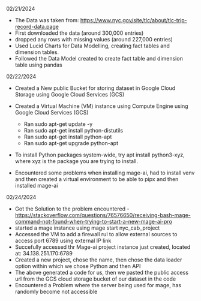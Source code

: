 02/21/2024
- The Data was taken from: https://www.nyc.gov/site/tlc/about/tlc-trip-record-data.page
- First downloaded the data (around 300,000 entries)
- dropped any rows with missing values (around 227,000 entries)
- Used Lucid Charts for Data Modelling, creating fact tables and dimension tables.
- Followed the Data Model created to create fact table and dimension table using pandas

02/22/2024
- Created a New public Bucket for storing dataset in Google Cloud Storage using Google Cloud Services (GCS)
- Created a Virtual Machine (VM) instance using Compute Engine using Google Cloud Services (GCS)
    * Ran sudo apt-get update -y
    * Ran sudo apt-get install python-distutils
    * Ran sudo apt-get install python-apt
    * Ran sudo apt-get upgrade python-apt

- To install Python packages system-wide, try apt install python3-xyz, where xyz is the package you are trying to install.
- Encountered some problems when installing mage-ai, had to install venv and then created a virtual environment to be able to pipx and then installed mage-ai
 
02/24/2024

- Got the Solution to the problem encountered - https://stackoverflow.com/questions/76576650/receiving-bash-mage-command-not-found-when-trying-to-start-a-new-mage-ai-pro
- started a mage instance using mage start nyc_cab_project
- Accessed the VM to add a firewall rul to allow external sources to access port 6789 using external IP link
- Succefully accessed thr Mage-ai project instance just created, located at: 34.138.251.170:6789
- Created a new project, chose the name, then chose the data loader option within which we chose Python and then API
- The above generated a code for us, then we pasted the public access url from the GCS cloud storage bucket of our dataset in the code
-  Encountered a Problem where the server being used for mage, has randomly become not accessible


